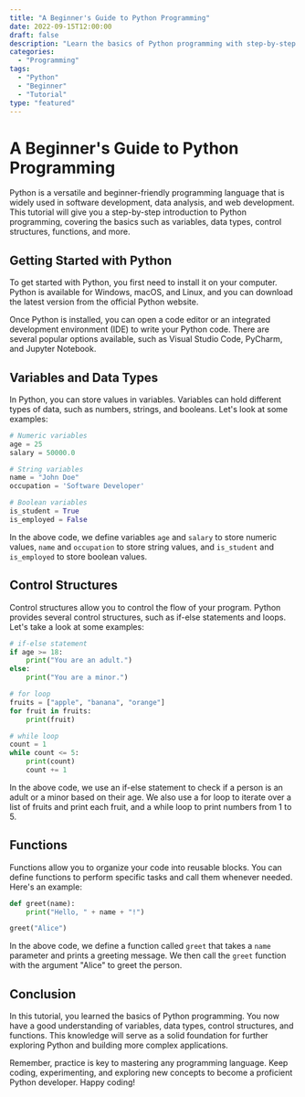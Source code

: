 ```yaml
--- 
title: "A Beginner's Guide to Python Programming" 
date: 2022-09-15T12:00:00 
draft: false 
description: "Learn the basics of Python programming with step-by-step examples" 
categories: 
  - "Programming" 
tags: 
  - "Python" 
  - "Beginner" 
  - "Tutorial" 
type: "featured" 
--- 
```


# A Beginner's Guide to Python Programming

Python is a versatile and beginner-friendly programming language that is widely used in software development, data analysis, and web development. This tutorial will give you a step-by-step introduction to Python programming, covering the basics such as variables, data types, control structures, functions, and more.

## Getting Started with Python

To get started with Python, you first need to install it on your computer. Python is available for Windows, macOS, and Linux, and you can download the latest version from the official Python website.

Once Python is installed, you can open a code editor or an integrated development environment (IDE) to write your Python code. There are several popular options available, such as Visual Studio Code, PyCharm, and Jupyter Notebook.

## Variables and Data Types

In Python, you can store values in variables. Variables can hold different types of data, such as numbers, strings, and booleans. Let's look at some examples:

```python
# Numeric variables
age = 25
salary = 50000.0

# String variables
name = "John Doe"
occupation = 'Software Developer'

# Boolean variables
is_student = True
is_employed = False
```

In the above code, we define variables `age` and `salary` to store numeric values, `name` and `occupation` to store string values, and `is_student` and `is_employed` to store boolean values.

## Control Structures

Control structures allow you to control the flow of your program. Python provides several control structures, such as if-else statements and loops. Let's take a look at some examples:

```python
# if-else statement
if age >= 18:
    print("You are an adult.")
else:
    print("You are a minor.")

# for loop
fruits = ["apple", "banana", "orange"]
for fruit in fruits:
    print(fruit)

# while loop
count = 1
while count <= 5:
    print(count)
    count += 1
```

In the above code, we use an if-else statement to check if a person is an adult or a minor based on their age. We also use a for loop to iterate over a list of fruits and print each fruit, and a while loop to print numbers from 1 to 5.

## Functions

Functions allow you to organize your code into reusable blocks. You can define functions to perform specific tasks and call them whenever needed. Here's an example:

```python
def greet(name):
    print("Hello, " + name + "!")

greet("Alice")
```

In the above code, we define a function called `greet` that takes a `name` parameter and prints a greeting message. We then call the `greet` function with the argument "Alice" to greet the person.

## Conclusion

In this tutorial, you learned the basics of Python programming. You now have a good understanding of variables, data types, control structures, and functions. This knowledge will serve as a solid foundation for further exploring Python and building more complex applications.

Remember, practice is key to mastering any programming language. Keep coding, experimenting, and exploring new concepts to become a proficient Python developer. Happy coding!
